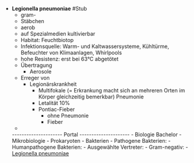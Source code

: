 -  __Legionella pneumoniae__  #Stub
    - gram-
    - Stäbchen
    - aerob
    - auf Spezialmedien kultivierbar
    - Habitat: Feuchtbiotop
    - Infektionsquelle: Warm- und Kaltwassersysteme, Kühltürme, Befeuchter von Klimaanlagen, Whirlpools
    - hohe Resistenz: erst bei 63°C abgetötet
    - Übertragung
        - Aerosole
    - Erreger von
        - Legionärskrankheit
            - Multifokale (= Erkrankung macht sich an mehreren Orten im Körper gleichzeitig bemerkbar) Pneumonie
            - Letalität 10%
            - Pontiac-Fieber
                - ohne Pneumonie
                - Fieber
    - 
    --------------------- Portal ---------------------
        - Biologie Bachelor
            - Mikrobiologie
                - Prokaryoten
                    - Bakterien
                        - Pathogene Bakterien:
                            - Humanpathogene Bakterien:
                                - Ausgewählte Vertreter: 
                                    - Gram-negativ:
                                        - [Legionella pneumoniae](Legionella-pneumoniae.md)
